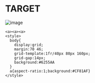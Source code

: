 # TARGET

![image](https://github.com/user-attachments/assets/43661222-9449-49b3-89a7-86bb39f8d96f)

```
<a><a><a>
<style>
  body{
    display:grid;
    margin:70 46;
    grid-template:1fr/40px 80px 160px;
    grid-gap:14px;
    background:#6255AA
  }
  a{aspect-ratio:1;background:#CF81AF}
</style>
```
